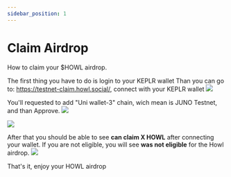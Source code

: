```yaml
---
sidebar_position: 1
---
```


# Claim Airdrop

How to claim your $HOWL airdrop.

The first thing you have to do is login to your KEPLR wallet
Than you can go to: https://testnet-claim.howl.social/, connect with your KEPLR wallet
  <img src="https://i.postimg.cc/6pXtLWSw-/Screenshot-21.png">

You'll requested to add "Uni wallet-3" chain, wich mean is JUNO Testnet, and than Approve.
  <img src="https://i.postimg.cc/ZK3JdBwV/Screenshot-22.png">

  <img src="https://i.postimg.cc/xjB08y3X/Screenshot-23.png">

After that you should be able to see <your-address> **can claim X HOWL** after connecting your wallet. If you are not eligible, you will see <your-address> **was not eligible** for the Howl airdrop.
  <img src="https://i.postimg.cc/hvk3nGxG/Screenshot-24.png">
  
That's it, enjoy your HOWL airdrop
